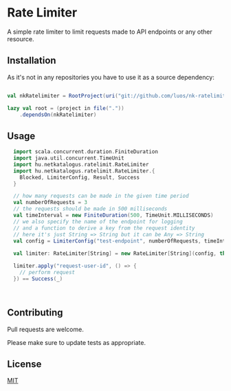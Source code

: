 # Rate Limiter

A simple rate limiter to limit requests made to API endpoints or any other resource. 


## Installation

As it's not in any repositories you have to use it as a source dependency: 

```sbt

val nkRatelimiter = RootProject(uri("git://github.com/luos/nk-ratelimiter.git"))

lazy val root = (project in file("."))
    .dependsOn(nkRatelimiter)

```

## Usage

```scala
  import scala.concurrent.duration.FiniteDuration
  import java.util.concurrent.TimeUnit
  import hu.netkatalogus.ratelimit.RateLimiter
  import hu.netkatalogus.ratelimit.RateLimiter.{
    Blocked, LimiterConfig, Result, Success
  }

  // how many requests can be made in the given time period
  val numberOfRequests = 3
  // the requests should be made in 500 milliseconds
  val timeInterval = new FiniteDuration(500, TimeUnit.MILLISECONDS)
  // we also specify the name of the endpoint for logging
  // and a function to derive a key from the request identity
  // here it's just String => String but it can be Any => String
  val config = LimiterConfig("test-endpoint", numberOfRequests, timeInterval, (s: String) => s)
  
  val limiter: RateLimiter[String] = new RateLimiter[String](config, this)

  limiter.apply("request-user-id", () => {
    // perform request
  }) == Success(_)

    
```

## Contributing
Pull requests are welcome. 

Please make sure to update tests as appropriate.

## License
[MIT](https://choosealicense.com/licenses/mit/)